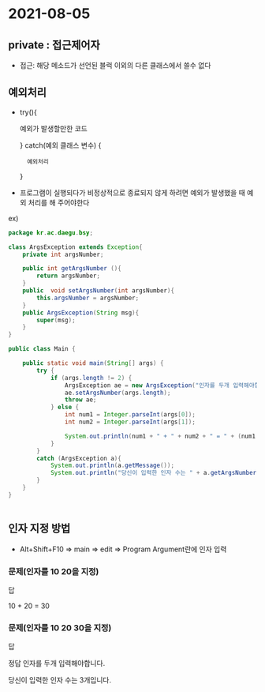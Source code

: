 # 2021-08-05


## private : 접근제어자 
+ 접근: 해당 메소드가 선언된 블럭 이외의 다른 클래스에서 쓸수 없다

## 예외처리
+ try(){
     
     예외가 발생할만한 코드

    }
    catch(예외 클래스 변수)
    {

        예외처리

    }
+ 프로그램이 실행되다가 비정상적으로 종료되지 않게 하려면 예외가 발생했을 때 예외 처리를 해 주어야한다

ex)
```java
package kr.ac.daegu.bsy;

class ArgsException extends Exception{
    private int argsNumber;

    public int getArgsNumber (){
        return argsNumber;
    }
    public  void setArgsNumber(int argsNumber){
        this.argsNumber = argsNumber;
    }
    public ArgsException(String msg){
        super(msg);
    }
}

public class Main {

    public static void main(String[] args) {
        try {
            if (args.length != 2) {
                ArgsException ae = new ArgsException("인자를 두개 입력해야합니다.");
                ae.setArgsNumber(args.length);
                throw ae;
            } else {
                int num1 = Integer.parseInt(args[0]);
                int num2 = Integer.parseInt(args[1]);

                System.out.println(num1 + " + " + num2 + " = " + (num1 + num2));
            }
        }
        catch (ArgsException a){
            System.out.println(a.getMessage());
            System.out.println("당신이 입력한 인자 수는 " + a.getArgsNumber() + "개입니다.");
        }
    }
}



```

## 인자 지정 방법
+ Alt+Shift+F10 => main => edit => Program Argument란에 인자 입력
### 문제(인자를 10 20을 지정)
답

 10 + 20 = 30

### 문제(인자를 10 20 30을 지정)
답 

정답 인자를 두개 입력해야합니다.

당신이 입력한 인자 수는 3개입니다.

